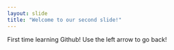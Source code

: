 ```yaml
---
layout: slide
title: "Welcome to our second slide!"
---
```

First time learning Github!
Use the left arrow to go back!
